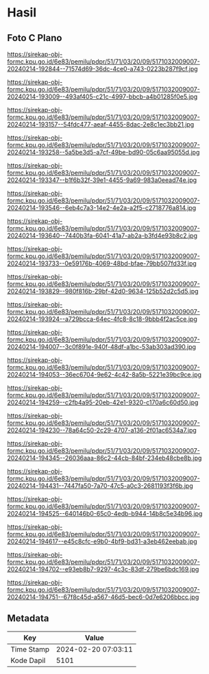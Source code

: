 # Hasil

## Foto C Plano

https://sirekap-obj-formc.kpu.go.id/6e83/pemilu/pdpr/51/71/03/20/09/5171032009007-20240214-192844--71574d69-36dc-4ce0-a743-0223b287f9cf.jpg

https://sirekap-obj-formc.kpu.go.id/6e83/pemilu/pdpr/51/71/03/20/09/5171032009007-20240214-193009--493af405-c21c-4997-bbcb-a4b01285f0e5.jpg

https://sirekap-obj-formc.kpu.go.id/6e83/pemilu/pdpr/51/71/03/20/09/5171032009007-20240214-193157--54fdc477-aeaf-4455-8dac-2e8c1ec3bb21.jpg

https://sirekap-obj-formc.kpu.go.id/6e83/pemilu/pdpr/51/71/03/20/09/5171032009007-20240214-193258--5a5be3d5-a7cf-49be-bd90-05c6aa95055d.jpg

https://sirekap-obj-formc.kpu.go.id/6e83/pemilu/pdpr/51/71/03/20/09/5171032009007-20240214-193347--b1f6b32f-39e1-4455-9a69-983a0eead74e.jpg

https://sirekap-obj-formc.kpu.go.id/6e83/pemilu/pdpr/51/71/03/20/09/5171032009007-20240214-193546--6eb4c7a3-14e2-4e2a-a2f5-c2718776a814.jpg

https://sirekap-obj-formc.kpu.go.id/6e83/pemilu/pdpr/51/71/03/20/09/5171032009007-20240214-193640--7440b3fa-6041-41a7-ab2a-b3fd4e93b8c2.jpg

https://sirekap-obj-formc.kpu.go.id/6e83/pemilu/pdpr/51/71/03/20/09/5171032009007-20240214-193733--0e59176b-4069-48bd-bfae-79bb507fd33f.jpg

https://sirekap-obj-formc.kpu.go.id/6e83/pemilu/pdpr/51/71/03/20/09/5171032009007-20240214-193829--980f816b-29bf-42d0-9634-125b52d2c5d5.jpg

https://sirekap-obj-formc.kpu.go.id/6e83/pemilu/pdpr/51/71/03/20/09/5171032009007-20240214-193924--a729bcca-64ec-4fc8-8c18-9bbb4f2ac5ce.jpg

https://sirekap-obj-formc.kpu.go.id/6e83/pemilu/pdpr/51/71/03/20/09/5171032009007-20240214-194007--3c0f891e-940f-48df-a1bc-53ab303ad390.jpg

https://sirekap-obj-formc.kpu.go.id/6e83/pemilu/pdpr/51/71/03/20/09/5171032009007-20240214-194053--36ec6704-9e62-4c42-8a5b-5221e39bc9ce.jpg

https://sirekap-obj-formc.kpu.go.id/6e83/pemilu/pdpr/51/71/03/20/09/5171032009007-20240214-194259--c2fb4a95-20eb-42e1-9320-c170a6c60d50.jpg

https://sirekap-obj-formc.kpu.go.id/6e83/pemilu/pdpr/51/71/03/20/09/5171032009007-20240214-194230--78a64c50-2c29-4707-a136-2f01ac6534a7.jpg

https://sirekap-obj-formc.kpu.go.id/6e83/pemilu/pdpr/51/71/03/20/09/5171032009007-20240214-194345--26036aaa-86c2-44cb-84bf-234eb48cbe8b.jpg

https://sirekap-obj-formc.kpu.go.id/6e83/pemilu/pdpr/51/71/03/20/09/5171032009007-20240214-194431--7447fa50-7a70-47c5-a0c3-2681193f3f6b.jpg

https://sirekap-obj-formc.kpu.go.id/6e83/pemilu/pdpr/51/71/03/20/09/5171032009007-20240214-194525--640146b0-65c0-4edb-b944-14b8c5e34b96.jpg

https://sirekap-obj-formc.kpu.go.id/6e83/pemilu/pdpr/51/71/03/20/09/5171032009007-20240214-194617--e45c8cfc-e9b0-4bf9-bd31-a3eb462eebab.jpg

https://sirekap-obj-formc.kpu.go.id/6e83/pemilu/pdpr/51/71/03/20/09/5171032009007-20240214-194702--e93eb8b7-9297-4c3c-83df-279be6bdc169.jpg

https://sirekap-obj-formc.kpu.go.id/6e83/pemilu/pdpr/51/71/03/20/09/5171032009007-20240214-194751--67f8c45d-a567-46d5-bec6-0d7e6206bbcc.jpg


## Metadata

| Key        | Value               |
| ---------- | ------------------- |
| Time Stamp | 2024-02-20 07:03:11 |
| Kode Dapil | 5101                |



